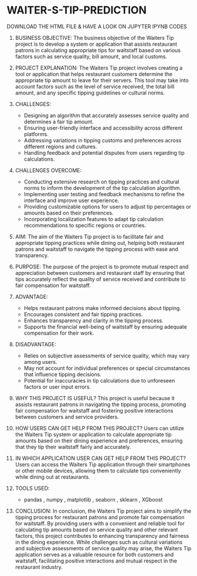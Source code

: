 # WAITER-S-TIP-PREDICTION

DOWNLOAD THE HTML FILE & HAVE A LOOK ON JUPYTER IPYNB CODES

1. BUSINESS OBJECTIVE:
   The business objective of the Waiters Tip project is to develop a system or application that assists restaurant patrons in calculating appropriate tips for waitstaff based on various factors such as service quality, bill amount, and local customs.

2. PROJECT EXPLANATION:
   The Waiters Tip project involves creating a tool or application that helps restaurant customers determine the appropriate tip amount to leave for their servers. This tool may take into account factors such as the level of service received, the total bill amount, and any specific tipping guidelines or cultural norms.

3. CHALLENGES:
   - Designing an algorithm that accurately assesses service quality and determines a fair tip amount.
   - Ensuring user-friendly interface and accessibility across different platforms.
   - Addressing variations in tipping customs and preferences across different regions and cultures.
   - Handling feedback and potential disputes from users regarding tip calculations.

4. CHALLENGES OVERCOME:
   - Conducting extensive research on tipping practices and cultural norms to inform the development of the tip calculation algorithm.
   - Implementing user testing and feedback mechanisms to refine the interface and improve user experience.
   - Providing customizable options for users to adjust tip percentages or amounts based on their preferences.
   - Incorporating localization features to adapt tip calculation recommendations to specific regions or countries.

5. AIM:
   The aim of the Waiters Tip project is to facilitate fair and appropriate tipping practices while dining out, helping both restaurant patrons and waitstaff to navigate the tipping process with ease and transparency.

6. PURPOSE:
   The purpose of the project is to promote mutual respect and appreciation between customers and restaurant staff by ensuring that tips accurately reflect the quality of service received and contribute to fair compensation for waitstaff.

7. ADVANTAGE:
   - Helps restaurant patrons make informed decisions about tipping.
   - Encourages consistent and fair tipping practices.
   - Enhances transparency and clarity in the tipping process.
   - Supports the financial well-being of waitstaff by ensuring adequate compensation for their work.

8. DISADVANTAGE:
   - Relies on subjective assessments of service quality, which may vary among users.
   - May not account for individual preferences or special circumstances that influence tipping decisions.
   - Potential for inaccuracies in tip calculations due to unforeseen factors or user input errors.

9. WHY THIS PROJECT IS USEFUL?
   This project is useful because it assists restaurant patrons in navigating the tipping process, promoting fair compensation for waitstaff and fostering positive interactions between customers and service providers.

10. HOW USERS CAN GET HELP FROM THIS PROJECT?
    Users can utilize the Waiters Tip system or application to calculate appropriate tip amounts based on their dining experience and preferences, ensuring that they tip their waitstaff fairly and accurately.

11. IN WHICH APPLICATION USER CAN GET HELP FROM THIS PROJECT?
    Users can access the Waiters Tip application through their smartphones or other mobile devices, allowing them to calculate tips conveniently while dining out at restaurants.

12. TOOLS USED:
    - pandas , numpy , matplotlib , seaborn , sklearn , XGboost
13. CONCLUSION:
    In conclusion, the Waiters Tip project aims to simplify the tipping process for restaurant patrons and promote fair compensation for waitstaff. By providing users with a convenient and reliable tool for calculating tip amounts based on service quality and other relevant factors, this project contributes to enhancing transparency and fairness in the dining experience. While challenges such as cultural variations and subjective assessments of service quality may arise, the Waiters Tip application serves as a valuable resource for both customers and waitstaff, facilitating positive interactions and mutual respect in the restaurant industry.
